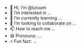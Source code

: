 - 👋 Hi, I’m @luruum
- 👀 I’m interested in ...
- 🌱 I’m currently learning ...
- 💞️ I’m looking to collaborate on ...
- 📫 How to reach me ...
- 😄 Pronouns: ...
- ⚡ Fun fact: ...

<!---
luruum/luruum is a ✨ special ✨ repository because its `README.md` (this file) appears on your GitHub profile.
You can click the Preview link to take a look at your changes.
--->
